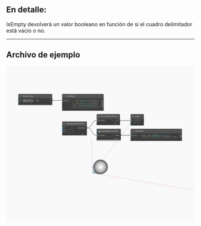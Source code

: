 ## En detalle:
IsEmpty devolverá un valor booleano en función de si el cuadro delimitador está vacío o no.
___
## Archivo de ejemplo

![IsEmpty](./Autodesk.DesignScript.Geometry.BoundingBox.IsEmpty_img.jpg)

